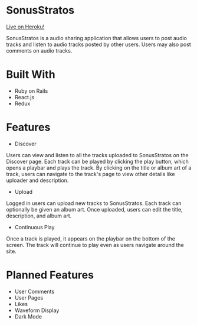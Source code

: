 # SonusStratos

[Live on Heroku!](https://sonusstratos.herokuapp.com/#/)

SonusStratos is a audio sharing application that allows users to post audio tracks and listen to audio tracks posted by other users. Users may also post comments on audio tracks.

# Built With

* Ruby on Rails
* React.js
* Redux

# Features

* Discover

Users can view and listen to all the tracks uploaded to SonusStratos on the Discover page. Each track can be played by clicking the play button, which opens a playbar and plays the track. By clicking on the title or album art of a track, users can navigate to the track's page to view other details like uploader and description.

* Upload

Logged in users can upload new tracks to SonusStratos. Each track can optionally be given an album art. Once uploaded, users can edit the title, description, and album art.

* Continuous Play

Once a track is played, it appears on the playbar on the bottom of the screen. The track will continue to play even as users navigate around the site.

# Planned Features

* User Comments
* User Pages
* Likes
* Waveform Display
* Dark Mode
